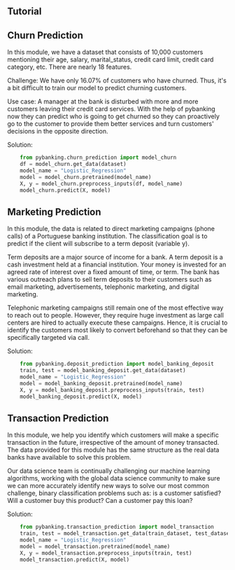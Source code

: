 ## Tutorial

## Churn Prediction

In this module, we have a dataset that consists of 10,000 customers mentioning their age, salary, marital_status, credit card limit, credit card category, etc. There are nearly 18 features.

Challenge: We have only 16.07% of customers who have churned. Thus, it's a bit difficult to train our model to predict churning customers.

Use case: A manager at the bank is disturbed with more and more customers leaving their credit card services. With the help of pybanking now they can predict who is going to get churned so they can proactively go to the customer to provide them better services and turn customers' decisions in the opposite direction.

Solution:

```python
    from pybanking.churn_prediction import model_churn
    df = model_churn.get_data(dataset)
    model_name = "Logistic_Regression"
    model = model_churn.pretrained(model_name)
    X, y = model_churn.preprocess_inputs(df, model_name)
    model_churn.predict(X, model)
```   

## Marketing Prediction

In this module, the data is related to direct marketing campaigns (phone calls) of a Portuguese banking institution. The classification goal is to predict if the client will subscribe to a term deposit (variable y).

Term deposits are a major source of income for a bank. A term deposit is a cash investment held at a financial institution. Your money is invested for an agreed rate of interest over a fixed amount of time, or term. The bank has various outreach plans to sell term deposits to their customers such as email marketing, advertisements, telephonic marketing, and digital marketing.

Telephonic marketing campaigns still remain one of the most effective way to reach out to people. However, they require huge investment as large call centers are hired to actually execute these campaigns. Hence, it is crucial to identify the customers most likely to convert beforehand so that they can be specifically targeted via call.

Solution:
```python
    from pybanking.deposit_prediction import model_banking_deposit
    train, test = model_banking_deposit.get_data(dataset)
    model_name = "Logistic_Regression"
    model = model_banking_deposit.pretrained(model_name)
    X, y = model_banking_deposit.preprocess_inputs(train, test)
    model_banking_deposit.predict(X, model)
```
    
## Transaction Prediction

In this module, we help you identify which customers will make a specific transaction in the future, irrespective of the amount of money transacted. The data provided for this module has the same structure as the real data banks have available to solve this problem.

Our data science team is continually challenging our machine learning algorithms, working with the global data science community to make sure we can more accurately identify new ways to solve our most common challenge, binary classification problems such as: is a customer satisfied? Will a customer buy this product? Can a customer pay this loan?

Solution:
```python
    from pybanking.transaction_prediction import model_transaction
    train, test = model_transaction.get_data(train_dataset, test_dataset)
    model_name = "Logistic_Regression"
    model = model_transaction.pretrained(model_name)
    X, y = model_transaction.preprocess_inputs(train, test)
    model_transaction.predict(X, model)
```